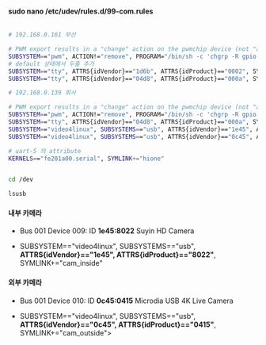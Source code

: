 #### sudo nano /etc/udev/rules.d/99-com.rules

```bash

# 192.168.0.161 부산

# PWM export results in a "change" action on the pwmchip device (not "add" of a new device), so match actions other t>
SUBSYSTEM=="pwm", ACTION!="remove", PROGRAM="/bin/sh -c 'chgrp -R gpio /sys%p && chmod -R g=u /sys%p'"
# default 상태에서 두줄 추가
SUBSYSTEM=="tty", ATTRS{idVendor}=="1d6b", ATTRS{idProduct}=="0002", SYMLINK+="hione"
SUBSYSTEM=="tty", ATTRS{idVendor}=="04d8", ATTRS{idProduct}=="000a", SYMLINK+="ttyUSB_PIR"

# 192.168.0.139 회사

# PWM export results in a "change" action on the pwmchip device (not "add" of a new device), so match actions other th>
SUBSYSTEM=="pwm", ACTION!="remove", PROGRAM="/bin/sh -c 'chgrp -R gpio /sys%p && chmod -R g=u /sys%p'"
SUBSYSTEM=="tty", ATTRS{idVendor}=="04d8", ATTRS{idProduct}=="000a", SYMLINK+="ttyUSB_PIR"
SUBSYSTEM=="video4linux", SUBSYSTEMS=="usb", ATTRS{idVendor}=="1e45", ATTRS{idProduct}=="8022", SYMLINK+="cam_inside"
SUBSYSTEM=="video4linux", SUBSYSTEMS=="usb", ATTRS{idVendor}=="0c45", ATTRS{idProduct}=="0415", SYMLINK+="cam_outside">

# uart-5 의 attribute
KERNELS=="fe201a00.serial", SYMLINK+="hione"
```

```bash

cd /dev

lsusb

```

#### 내부 카메라
- Bus 001 Device 009: ID **1e45:8022** Suyin HD Camera

- SUBSYSTEM=="video4linux", SUBSYSTEMS=="usb", **ATTRS{idVendor}=="1e45", ATTRS{idProduct}=="8022"**, SYMLINK+="cam_inside"

#### 외부 카메라
- Bus 001 Device 010: ID **0c45:0415** Microdia USB 4K Live Camera

- SUBSYSTEM=="video4linux", SUBSYSTEMS=="usb", **ATTRS{idVendor}=="0c45", ATTRS{idProduct}=="0415"**, SYMLINK+="cam_outside">





